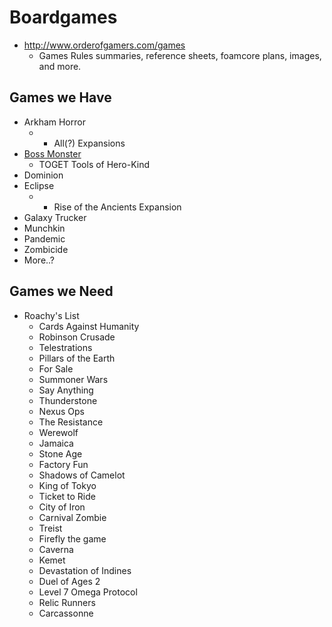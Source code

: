 # Boardgames

* http://www.orderofgamers.com/games
  * Games Rules summaries, reference sheets, foamcore plans, images, and more.

## Games we Have

* Arkham Horror
  * + All(?) Expansions
* [Boss Monster](http://brotherwisegames.com/)
  * TOGET Tools of Hero-Kind
* Dominion
* Eclipse
  * + Rise of the Ancients Expansion
* Galaxy Trucker
* Munchkin
* Pandemic
* Zombicide
* More..?

## Games we Need

* Roachy's List
  * Cards Against Humanity
  * Robinson Crusade
  * Telestrations
  * Pillars of the Earth
  * For Sale
  * Summoner Wars
  * Say Anything
  * Thunderstone
  * Nexus Ops
  * The Resistance
  * Werewolf
  * Jamaica
  * Stone Age
  * Factory Fun
  * Shadows of Camelot
  * King of Tokyo
  * Ticket to Ride
  * City of Iron
  * Carnival Zombie
  * Treist
  * Firefly the game
  * Caverna
  * Kemet
  * Devastation of Indines
  * Duel of Ages 2
  * Level 7 Omega Protocol
  * Relic Runners
  * Carcassonne
